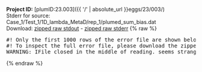 **Project ID:** [plumID:23.003]({{ '/' | absolute_url }}eggs/23/003/)  
Stderr for source:  Case_1/Test_1/1D_lambda_MetaD/rep_1/plumed_sum_bias.dat   
Download: [zipped raw stdout](plumed_sum_bias.dat.plumed.stdout.txt.zip) - [zipped raw stderr](plumed_sum_bias.dat.plumed.stderr.txt.zip) 
{% raw %}
<pre>
#! Only the first 1000 rows of the error file are shown below
#! To inspect the full error file, please download the zipped raw stderr file above
WARNING: IFile closed in the middle of reading. seems strange!
</pre>
{% endraw %}
